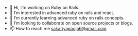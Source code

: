 - 👋 Hi, I’m working on Ruby on Rails.
- 👀 I’m interested in advanced ruby on rails and react.
- 🌱 I’m currently learning advanced ruby on rails concepts.
- 💞️ I’m looking  to collaborate on open source projects or blogs.
- 📫 How to reach me sakariyapooja6@gmail.com

<!---
pooja-amura/pooja-amura is a ✨ special ✨ repository because its `README.md` (this file) appears on your GitHub profile.
You can click the Preview link to take a look at your changes.
--->

